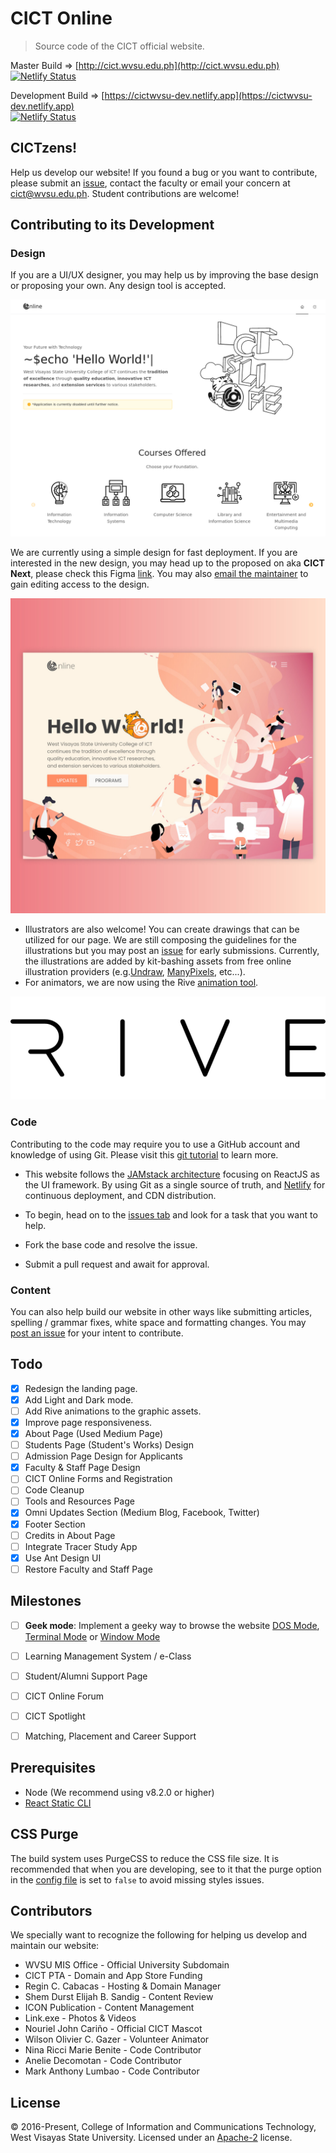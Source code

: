 # CICT Online
> Source code of the CICT official website.


Master Build => [http://cict.wvsu.edu.ph](http://cict.wvsu.edu.ph)<br />
[![Netlify Status](https://api.netlify.com/api/v1/badges/b654c94e-08a6-4b79-b443-7837581b1d8d/deploy-status)](https://app.netlify.com/sites/cictwvsu/deploys)

Development Build => [https://cictwvsu-dev.netlify.app](https://cictwvsu-dev.netlify.app)
<br />
[![Netlify Status](https://api.netlify.com/api/v1/badges/b654c94e-08a6-4b79-b443-7837581b1d8d/deploy-status)](https://app.netlify.com/sites/cictwvsu-dev/deploys)


## CICTzens!
Help us develop our website! If you found a bug or you want to contribute, please submit an [issue](https://help.github.com/articles/creating-an-issue/), contact the faculty or email your concern at [cict@wvsu.edu.ph](mailto:cict@wvsu.edu.ph). Student contributions are welcome!

## Contributing to its Development

### Design
If you are a UI/UX designer, you may help us by improving the base design or proposing your own. Any design tool is accepted. 

![cict-current](/docs/cict-current.png "CICT Current")

We are currently using a simple design for fast deployment. If you are interested in the new design, you may head up to the proposed on aka **CICT Next**, please check this Figma [link](https://www.figma.com/file/vgB1dLsVDOISTApGFk50qs/CICT-Next?node-id=0%3A1). You may also [email the maintainer](mailto:mjsolidarios@wvsu.edu.ph) to gain editing access to the design.

![cict-next](/docs/cict-next.jpg "CICT Next")
<br />

* Illustrators are also welcome! You can create drawings that can be utilized for our page. We are still composing the guidelines for the illustrations but you may post an [issue](https://help.github.com/articles/creating-an-issue/) for early submissions. Currently, the illustrations are added by kit-bashing assets from free online illustration providers (e.g.[Undraw](https://undraw.co/), [ManyPixels](https://www.manypixels.co), etc...).
* For animators, we are now using the Rive [animation tool](https://rive.app). 


![cict-rive](/docs/rive_logo_black.svg "Animation")
<br />


### Code
Contributing to the code may require you to use a GitHub account and knowledge of using Git. Please visit this [git tutorial](https://try.github.io/levels/1/challenges/1) to learn more.
<br />
* This website follows the [JAMstack architecture](https://jamstack.org) focusing on ReactJS as the UI framework. By using Git as a single source of truth, and [Netlify](https://www.netlify.com) for continuous deployment, and CDN distribution.

* To begin, head on to the [issues tab](https://github.com/wvsu-cict-code/cict-online/issues) and look for a task that you want to help.
* Fork the base code and resolve the issue.
* Submit a pull request and await for approval.

### Content
You can also help build our website in other ways like submitting articles, spelling / grammar fixes, white space and formatting changes. You may [post an issue](https://github.com/wvsu-cict-code/cict-online/issues) for your intent to contribute.


## Todo
- [x] Redesign the landing page.
- [x] Add Light and Dark mode.
- [ ] Add Rive animations to the graphic assets.
- [x] Improve page responsiveness.
- [x] About Page (Used Medium Page)
- [ ] Students Page (Student's Works) Design
- [ ] Admission Page Design for Applicants
- [x] Faculty & Staff Page Design
- [ ] CICT Online Forms and Registration    
- [ ] Code Cleanup
- [ ] Tools and Resources Page
- [x] Omni Updates Section (Medium Blog, Facebook, Twitter)
- [x] Footer Section
- [ ] Credits in About Page
- [ ] Integrate Tracer Study App
- [x] Use Ant Design UI
- [ ] Restore Faculty and Staff Page

## Milestones
- [ ] **Geek mode**: Implement a geeky way to browse the website [DOS Mode](http://kristopolous.github.io/BOOTSTRA.386/), [Terminal Mode](http://kristopolous.github.io/BOOTSTRA.386/) or [Window Mode](http://www.marianopascual.me/index.html#)
- [ ] Learning Management System / e-Class 
- [ ] Student/Alumni Support Page
- [ ] CICT Online Forum
- [ ] CICT Spotlight
- [ ] Matching, Placement and Career Support


## Prerequisites

- Node (We recommend using v8.2.0 or higher)
- [React Static CLI](https://github.com/react-static/react-static)

## CSS Purge

The build system uses PurgeCSS to reduce the CSS file size. It is recommended that when you are developing, see to it that the purge option in the [config file](static.config.js) is set to ```false``` to avoid missing styles issues.

## Contributors
We specially want to recognize the following for helping us develop and maintain our website:
* WVSU MIS Office - Official University Subdomain
* CICT PTA - Domain and App Store Funding
* Regin C. Cabacas - Hosting & Domain Manager
* Shem Durst Elijah B. Sandig - Content Review
* ICON Publication - Content Management
* Link.exe - Photos & Videos
* Nouriel John Cariño - Official CICT Mascot
* Wilson Olivier C. Gazer - Volunteer Animator
* Nina Ricci Marie Benite - Code Contributor
* Anelie Decomotan - Code Contributor
* Mark Anthony Lumbao - Code Contributor

## License
&copy; 2016-Present, College of Information and Communications Technology, West Visayas State University. Licensed under an [Apache-2](https://github.com/wvsu-cict-code/cict-online/blob/master/LICENSE) license.

